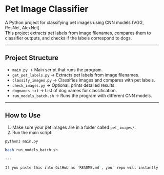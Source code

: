 # Pet Image Classifier

A Python project for classifying pet images using CNN models (VGG, ResNet, AlexNet).  
This project extracts pet labels from image filenames, compares them to classifier outputs, and checks if the labels correspond to dogs.

---

## **Project Structure**

- `main.py` → Main script that runs the program.  
- `get_pet_labels.py` → Extracts pet labels from image filenames.  
- `classify_images.py` → Classifies images and compares with pet labels.  
- `check_images.py` → Optional: prints detailed results.  
- `dognames.txt` → List of dog names for classification.  
- `run_models_batch.sh` → Runs the program with different CNN models.  

---

## **How to Use**

1. Make sure your pet images are in a folder called `pet_images/`.  
2. Run the main script:

```bash
python3 main.py

bash run_models_batch.sh

---

If you paste this into GitHub as `README.md`, your repo will instantly look professional and explain everything clearly.  

